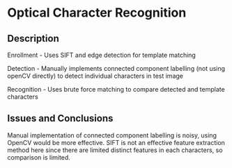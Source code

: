 # Optical Character Recognition

## Description
Enrollment - Uses SIFT and edge detection for template matching

Detection - Manually implements connected component labelling (not using openCV directly) to detect individual characters in test image

Recognition - Uses brute force matching to compare detected and template characters

## Issues and Conclusions
Manual implementation of connected component labelling is noisy, using OpenCV would be more effective. SIFT is not an effective feature extraction method here since there are limited distinct features in each characters, so comparison is limited.
